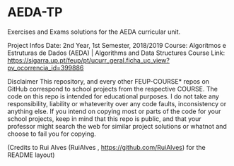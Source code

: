 # AEDA-TP
Exercises and Exams solutions for the AEDA curricular unit.

Project Infos
Date: 2nd Year, 1st Semester, 2018/2019
Course: Algorítmos e Estruturas de Dados (AEDA) | Algorithms and Data Structures
Course Link: https://sigarra.up.pt/feup/pt/ucurr_geral.ficha_uc_view?pv_ocorrencia_id=399886

Disclaimer
This repository, and every other FEUP-COURSE* repos on GitHub correspond to school projects from the respective COURSE. The code on this repo is intended for educational purposes. I do not take any responsibility, liability or whateverity over any code faults, inconsistency or anything else. If you intend on copying most or parts of the code for your school projects, keep in mind that this repo is public, and that your professor might search the web for similar project solutions or whatnot and choose to fail you for copying.

(Credits to Rui Alves (RuiAlves , https://github.com/RuiAlves) for the README layout)
